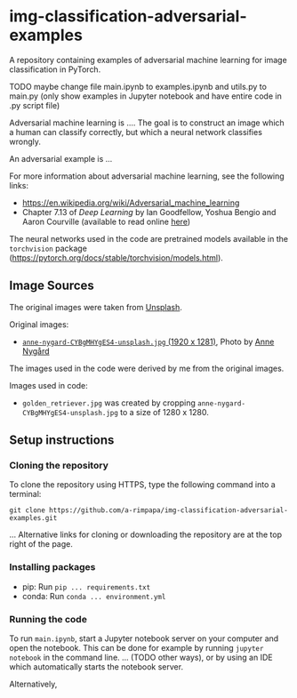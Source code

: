# img-classification-adversarial-examples
A repository containing examples of adversarial machine learning for image classification in PyTorch.

TODO maybe change file main.ipynb to examples.ipynb and utils.py to main.py (only show examples in Jupyter notebook and have entire code in .py script file)

Adversarial machine learning is .... The goal is to construct an image which a human can classify correctly, but which a neural network classifies wrongly.

An adversarial example is ...

For more information about adversarial machine learning, see the following links:
- https://en.wikipedia.org/wiki/Adversarial_machine_learning
- Chapter 7.13 of _Deep Learning_ by Ian Goodfellow, Yoshua Bengio and Aaron Courville (available to read online [here](https://www.deeplearningbook.org/))

The neural networks used in the code are pretrained models available in the `torchvision` package (https://pytorch.org/docs/stable/torchvision/models.html).

## Image Sources

The original images were taken from [Unsplash](https://unsplash.com/).

Original images:
- [`anne-nygard-CYBgMHYgES4-unsplash.jpg` (1920 x 1281)](https://unsplash.com/photos/CYBgMHYgES4), Photo by [Anne Nygård](https://unsplash.com/@polarmermaid) 

The images used in the code were derived by me from the original images.

Images used in code:
- `golden_retriever.jpg` was created by cropping `anne-nygard-CYBgMHYgES4-unsplash.jpg` to a size of 1280 x 1280.

## Setup instructions
### Cloning the repository

To clone the repository using HTTPS, type the following command into a terminal:
```
git clone https://github.com/a-rimpapa/img-classification-adversarial-examples.git
```

... Alternative links for cloning or downloading the repository are at the top right of the page.

### Installing packages

* pip: Run `pip ... requirements.txt`
* conda: Run `conda ... environment.yml`

### Running the code

To run `main.ipynb`, start a Jupyter notebook server on your computer and open the notebook. This can be done for example by running `jupyter notebook` in the command line. ... (TODO other ways), or by using an IDE which automatically starts the notebook server.

Alternatively, 
